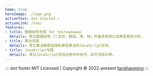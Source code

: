 ```yaml
---
home: true
heroImage: ./logo.png
actionText: Get Started →
actionLink: /vue/
features:
- title: 数据结构专题 for testaaaaaaa
  details: 常见数据结构（二叉树、数组、堆、栈）的基本使用以及典型题目分析。
- title: 算法专题
  details: 常见算法解题指南和典型算法的JavaScript实现。
- title: JavaScript专题
  details: 常见JavaScript项目应用中的技巧，如节流防抖等。
---
```


::: slot footer
MIT Licensed | Copyright © 2022-present [fanghaoming](https://github.com/FangHaoming)
:::